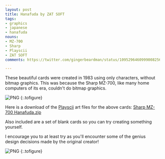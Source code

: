 ```yaml
---
layout: post
title: Hanafuda by ZAT SOFT
tags:
- graphics
- japanese
- hanafuda
nouns:
- MZ-700
- Sharp
- Playscii
- ZAT SOFT
comments: https://twitter.com/gingerbeardman/status/1095296460999008256

---
```


These beautiful cards were created in 1983 using only characters, without bitmap graphics. This was because the Sharp MZ-700, like many home computers of its era, couldn't do bitmap graphics.

![PNG](https://cdn.gingerbeardman.com/images/posts/hanafuda-zat-soft.png#pixel "Hanafuda on Sharp MZ-700. By ZAT SOFT, 1983.")
{:.tofigure}

Here is a download of the [Playscii](http://vectorpoem.com/playscii/) art files for the above cards: [Sharp MZ-700 Hanafuda.zip](https://www.dropbox.com/s/7j8lyoi6twdderl/Sharp%20MZ-700%20Hanafuda.zip?dl=0)

Also included are a set of blank cards so you can try creating something yourself.

I encourage you to at least try as you'll encounter some of the genius design decisions made by the original creator!

![PNG](https://cdn.gingerbeardman.com/images/posts/hanafuda-zat-soft-playscii.png#pixel "Hanafuda October month recreated in Playscii using Sharp MZ-700 character set")
{:.tofigure}
